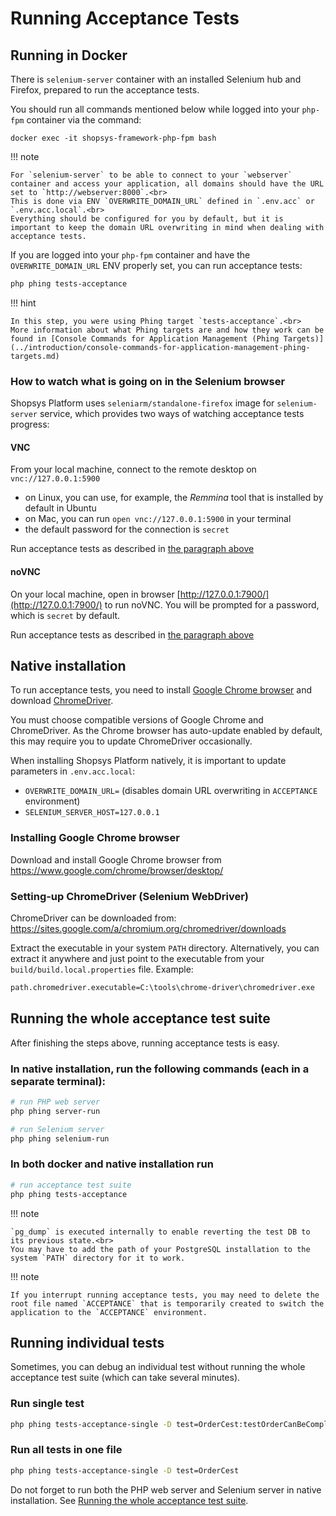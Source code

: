 # Running Acceptance Tests

## Running in Docker
There is `selenium-server` container with an installed Selenium hub and Firefox, prepared to run the acceptance tests.

You should run all commands mentioned below while logged into your `php-fpm` container via the command:
```
docker exec -it shopsys-framework-php-fpm bash
```

!!! note

    For `selenium-server` to be able to connect to your `webserver` container and access your application, all domains should have the URL set to `http://webserver:8000`.<br>
    This is done via ENV `OVERWRITE_DOMAIN_URL` defined in `.env.acc` or `.env.acc.local`.<br>
    Everything should be configured for you by default, but it is important to keep the domain URL overwriting in mind when dealing with acceptance tests.

If you are logged into your `php-fpm` container and have the `OVERWRITE_DOMAIN_URL` ENV properly set,
you can run acceptance tests:
```sh
php phing tests-acceptance
```

!!! hint

    In this step, you were using Phing target `tests-acceptance`.<br>
    More information about what Phing targets are and how they work can be found in [Console Commands for Application Management (Phing Targets)](../introduction/console-commands-for-application-management-phing-targets.md)

### How to watch what is going on in the Selenium browser
Shopsys Platform uses `seleniarm/standalone-firefox` image for `selenium-server` service, which provides two ways of watching acceptance tests progress:

#### VNC
From your local machine, connect to the remote desktop on `vnc://127.0.0.1:5900`

- on Linux, you can use, for example, the *Remmina* tool that is installed by default in Ubuntu
- on Mac, you can run `open vnc://127.0.0.1:5900` in your terminal
- the default password for the connection is `secret`

Run acceptance tests as described in [the paragraph above](#running-in-docker)

#### noVNC
On your local machine, open in browser [http://127.0.0.1:7900/](http://127.0.0.1:7900/) to run noVNC.
You will be prompted for a password, which is `secret` by default.

Run acceptance tests as described in [the paragraph above](#running-in-docker)

## Native installation
To run acceptance tests, you need to install [Google Chrome browser](https://www.google.com/chrome/browser/desktop/) and download [ChromeDriver](https://sites.google.com/a/chromium.org/chromedriver/).

You must choose compatible versions of Google Chrome and ChromeDriver.
As the Chrome browser has auto-update enabled by default, this may require you to update ChromeDriver occasionally.

When installing Shopsys Platform natively, it is important to update parameters in `.env.acc.local`:

* `OVERWRITE_DOMAIN_URL=` (disables domain URL overwriting in `ACCEPTANCE` environment)
* `SELENIUM_SERVER_HOST=127.0.0.1`

### Installing Google Chrome browser
Download and install Google Chrome browser from <https://www.google.com/chrome/browser/desktop/>

### Setting-up ChromeDriver (Selenium WebDriver)
ChromeDriver can be downloaded from: <https://sites.google.com/a/chromium.org/chromedriver/downloads>

Extract the executable in your system `PATH` directory.
Alternatively, you can extract it anywhere and just point to the executable from your `build/build.local.properties` file.
Example:
```sh
path.chromedriver.executable=C:\tools\chrome-driver\chromedriver.exe
```

## Running the whole acceptance test suite
After finishing the steps above, running acceptance tests is easy.

### In native installation, run the following commands (each in a separate terminal):
```sh
# run PHP web server
php phing server-run

# run Selenium server
php phing selenium-run
```

### In both docker and native installation run
```sh
# run acceptance test suite
php phing tests-acceptance
```

!!! note

    `pg_dump` is executed internally to enable reverting the test DB to its previous state.<br>
    You may have to add the path of your PostgreSQL installation to the system `PATH` directory for it to work.

!!! note

    If you interrupt running acceptance tests, you may need to delete the root file named `ACCEPTANCE` that is temporarily created to switch the application to the `ACCEPTANCE` environment.

## Running individual tests
Sometimes, you can debug an individual test without running the whole acceptance test suite (which can take several minutes).

### Run single test
```sh
php phing tests-acceptance-single -D test=OrderCest:testOrderCanBeCompleted
```

### Run all tests in one file
```sh
php phing tests-acceptance-single -D test=OrderCest
```

Do not forget to run both the PHP web server and Selenium server in native installation. See [Running the whole acceptance test suite](#running-the-whole-acceptance-test-suite).
